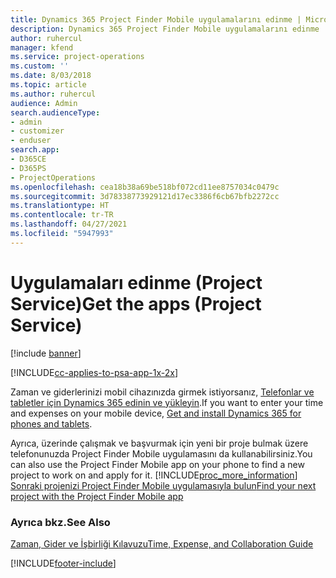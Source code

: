 ```yaml
---
title: Dynamics 365 Project Finder Mobile uygulamalarını edinme | MicrosoftDocs
description: Dynamics 365 Project Finder Mobile uygulamalarını edinme
author: ruhercul
manager: kfend
ms.service: project-operations
ms.custom: ''
ms.date: 8/03/2018
ms.topic: article
ms.author: ruhercul
audience: Admin
search.audienceType:
- admin
- customizer
- enduser
search.app:
- D365CE
- D365PS
- ProjectOperations
ms.openlocfilehash: cea18b38a69be518bf072cd11ee8757034c0479c
ms.sourcegitcommit: 3d78338773929121d17ec3386f6cb67bfb2272cc
ms.translationtype: HT
ms.contentlocale: tr-TR
ms.lasthandoff: 04/27/2021
ms.locfileid: "5947993"
---
```

# <a name="get-the-apps-project-service"></a><span data-ttu-id="02445-103">Uygulamaları edinme (Project Service)</span><span class="sxs-lookup"><span data-stu-id="02445-103">Get the apps (Project Service)</span></span>

[!include [banner](../includes/psa-now-project-operations.md)]

[!INCLUDE[cc-applies-to-psa-app-1x-2x](../includes/cc-applies-to-psa-app-1x-2x.md)]

<span data-ttu-id="02445-104">Zaman ve giderlerinizi mobil cihazınızda girmek istiyorsanız, [Telefonlar ve tabletler için Dynamics 365 edinin ve yükleyin](/dynamics365/mobile-app/dynamics-365-phones-tablets-users-guide).</span><span class="sxs-lookup"><span data-stu-id="02445-104">If you want to enter your time and expenses on your mobile device, [Get and install Dynamics 365 for phones and tablets](/dynamics365/mobile-app/dynamics-365-phones-tablets-users-guide).</span></span>  
  
 <span data-ttu-id="02445-105">Ayrıca, üzerinde çalışmak ve başvurmak için yeni bir proje bulmak üzere telefonunuzda Project Finder Mobile uygulamasını da kullanabilirsiniz.</span><span class="sxs-lookup"><span data-stu-id="02445-105">You can also use the Project Finder Mobile app on your phone to find a new project to work on and apply for it.</span></span> [!INCLUDE[proc_more_information](../includes/proc-more-information.md)] <span data-ttu-id="02445-106">[Sonraki projenizi Project Finder Mobile uygulamasıyla bulun](../psa/find-next-project-finder-mobile-app.md)</span><span class="sxs-lookup"><span data-stu-id="02445-106">[Find your next project with the Project Finder Mobile app](../psa/find-next-project-finder-mobile-app.md)</span></span> 
  
### <a name="see-also"></a><span data-ttu-id="02445-107">Ayrıca bkz.</span><span class="sxs-lookup"><span data-stu-id="02445-107">See Also</span></span>  
 [<span data-ttu-id="02445-108">Zaman, Gider ve İşbirliği Kılavuzu</span><span class="sxs-lookup"><span data-stu-id="02445-108">Time, Expense, and Collaboration Guide</span></span>](../psa/time-expense-collaboration-guide.md)


[!INCLUDE[footer-include](../includes/footer-banner.md)]
